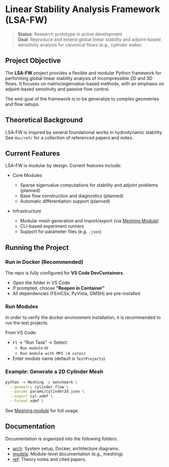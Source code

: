 # Linear Stability Analysis Framework (LSA-FW)

> **Status**: Research prototype in active development  
> **Goal**: Reproduce and extend global linear stability and adjoint-based sensitivity analysis for canonical flows (e.g., cylinder wake).

## Project Objective

The **LSA-FW** project provides a flexible and modular Python framework for performing global linear stability analysis of incompressible 2D and 3D flows.
It focuses on matrix/eigenvalue-based methods, with an emphasis on adjoint-based sensitivity and passive flow control.

The end-goal of the framework is to be generalize to complex geometries and flow setups.

## Theoretical Background

LSA-FW is inspired by several foundational works in hydrodynamic stability.
See `doc/ref/` for a collection of referenced papers and notes.

## Current Features

LSA-FW is modular by design.
Current features include:

- Core Modules
  - Sparse eigenvalue computations for stability and adjoint problems (planned)
  - Base flow construction and diagnostics (planned)
  - Automatic differentiation support (planned)

- Infrastructure
  - Modular mesh generation and import/export (via [Meshing Module](models/meshing.md))
  - CLI-based experiment runners
  - Support for parameter files (e.g. `.json`)

## Running the Project

### Run in Docker (Recommended)

The repo is fully configured for **VS Code DevContainers**.

- Open the folder in VS Code
- If prompted, choose **“Reopen in Container”**
- All dependencies (FEniCSx, PyVista, GMSH) are pre-installed

### Run Modules

In order to verify the docker environment installation, it is recommended to run the test projects.

From VS Code:

- `F1` → “Run Task” → Select:
  - `Run module` or
  - `Run module with MPI (4 cores)`
- Enter module name (default is `TestProjects`)


### Example: Generate a 2D Cylinder Mesh

```bash
python -m Meshing -p benchmark \
  --geometry cylinder_flow \
  --params params/cylinder2d.json \
  --export cyl.xdmf \
  --format xdmf \
```

See [Meshing module](./doc/models/meshing.md) for full usage.

## Documentation

Documentation is organized into the following folders:

- [arch](./doc/arch/_index.md): System setup, Docker, architecture diagrams.
- [models](./doc/models/_index.md): Module-level documentation (e.g., meshing).
- [ref](./doc/ref/): Theory notes and cited papers.
